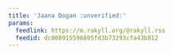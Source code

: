 ```yaml
---
title: 'Jaana Dogan :unverified:'
params:
  feedlink: https://m.rakyll.org/@rakyll.rss
  feedid: dc008915596805fd3b73293cfa43b812
---
```

